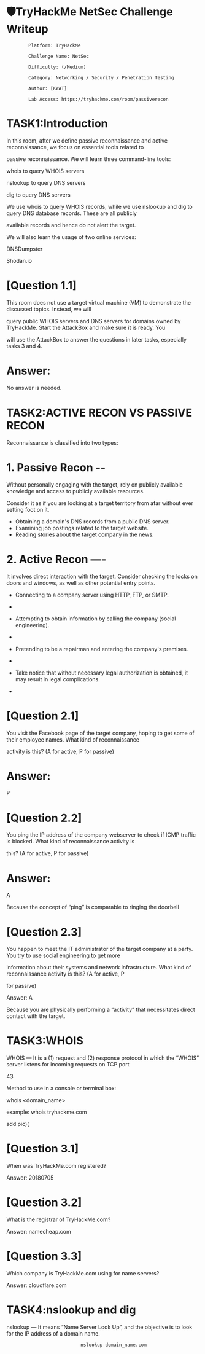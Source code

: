 # 🛡️TryHackMe NetSec Challenge Writeup

            Platform: TryHackMe

            Challenge Name: NetSec

            Difficulty: (/Medium)

            Category: Networking / Security / Penetration Testing

            Author: [KWAT]

            Lab Access: https://tryhackme.com/room/passiverecon


# TASK1:Introduction

In this room, after we define passive reconnaissance and active reconnaissance, we focus on essential tools related to 

passive reconnaissance. We will learn three command-line tools:

whois to query WHOIS servers

nslookup to query DNS servers

dig to query DNS servers

We use whois to query WHOIS records, while we use nslookup and dig to query DNS database records. These are all publicly 

available records and hence do not alert the target.

We will also learn the usage of two online services:

DNSDumpster

Shodan.io


# [Question 1.1]

This room does not use a target virtual machine (VM) to demonstrate the discussed topics. Instead, we will

query public WHOIS servers and DNS servers for domains owned by TryHackMe. Start the AttackBox and make sure it is ready. You

will use the AttackBox to answer the questions in later tasks, especially tasks 3 and 4.

# Answer: 

No answer is needed.


# TASK2:ACTIVE RECON VS PASSIVE RECON

Reconnaissance is classified into two types:

# 1. Passive Recon -- 

Without personally engaging with the target, rely on publicly available knowledge and access to publicly available resources.

Consider it as if you are looking at a target territory from afar without ever setting foot on it.

- Obtaining a domain's DNS records from a public DNS server.
- Examining job postings related to the target website.
- Reading stories about the target company in the news.
# 2. Active Recon —- 

It involves direct interaction with the target. Consider checking the locks on doors and windows, as well as other potential entry points.

- Connecting to a company server using HTTP, FTP, or SMTP.
- 
- Attempting to obtain information by calling the company (social engineering).
- 
- Pretending to be a repairman and entering the company's premises.
-
- Take notice that without necessary legal authorization is obtained, it may result in legal complications.

- 

# [Question 2.1]

You visit the Facebook page of the target company, hoping to get some of their employee names. What kind of reconnaissance 

activity is this? (A for active, P for passive)

# Answer:

P

# [Question 2.2] 

You ping the IP address of the company webserver to check if ICMP traffic is blocked. What kind of reconnaissance activity is

this? (A for active, P for passive)

# Answer:

A


Because the concept of “ping” is comparable to ringing the doorbell

# [Question 2.3] 

You happen to meet the IT administrator of the target company at a party. You try to use social engineering to get more 

information about their systems and network infrastructure. What kind of reconnaissance activity is this? (A for active, P 

for passive)

Answer: A

Because you are physically performing a “activity” that necessitates direct contact with the target.



# TASK3:WHOIS

WHOIS — It is a (1) request and (2) response protocol in which the “WHOIS” server listens for incoming requests on TCP port

43


Method to use in a console or terminal box:

whois <domain_name> 

example: whois tryhackme.com

add pic)(


# [Question 3.1]

When was TryHackMe.com registered?

Answer: 20180705

# [Question 3.2] 

What is the registrar of TryHackMe.com?

Answer: namecheap.com

# [Question 3.3]

Which company is TryHackMe.com using for name servers?

Answer: cloudflare.com


# TASK4:nslookup and dig

nslookup — It means “Name Server Look Up”, and the objective is to look for the IP address of a domain name.

                               nslookup domain_name.com






